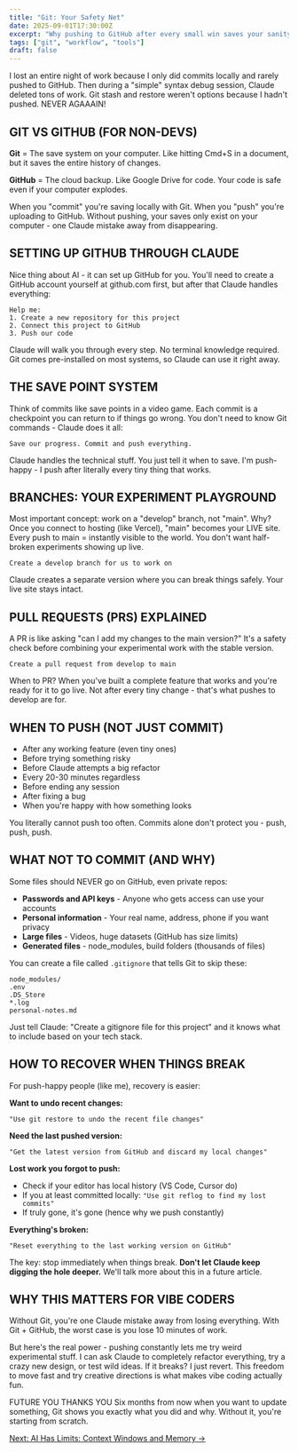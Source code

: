 ```yaml
---
title: "Git: Your Safety Net"
date: 2025-09-01T17:30:00Z
excerpt: "Why pushing to GitHub after every small win saves your sanity."
tags: ["git", "workflow", "tools"]
draft: false
---
```


I lost an entire night of work because I only did commits locally and rarely pushed to GitHub. Then during a "simple" syntax debug session, Claude deleted tons of work. Git stash and restore weren't options because I hadn't pushed. NEVER AGAAAIN!

## GIT VS GITHUB (FOR NON-DEVS)

**Git** = The save system on your computer. Like hitting Cmd+S in a document, but it saves the entire history of changes.

**GitHub** = The cloud backup. Like Google Drive for code. Your code is safe even if your computer explodes.

When you "commit" you're saving locally with Git. When you "push" you're uploading to GitHub. Without pushing, your saves only exist on your computer - one Claude mistake away from disappearing.

## SETTING UP GITHUB THROUGH CLAUDE

Nice thing about AI - it can set up GitHub for you. You'll need to create a GitHub account yourself at github.com first, but after that Claude handles everything:

```
Help me:
1. Create a new repository for this project
2. Connect this project to GitHub
3. Push our code
```

Claude will walk you through every step. No terminal knowledge required. Git comes pre-installed on most systems, so Claude can use it right away.

## THE SAVE POINT SYSTEM

Think of commits like save points in a video game. Each commit is a checkpoint you can return to if things go wrong. You don't need to know Git commands - Claude does it all:

```
Save our progress. Commit and push everything.
```

Claude handles the technical stuff. You just tell it when to save. I'm push-happy - I push after literally every tiny thing that works.

## BRANCHES: YOUR EXPERIMENT PLAYGROUND

Most important concept: work on a "develop" branch, not "main". Why? Once you connect to hosting (like Vercel), "main" becomes your LIVE site. Every push to main = instantly visible to the world. You don't want half-broken experiments showing up live.

```
Create a develop branch for us to work on
```

Claude creates a separate version where you can break things safely. Your live site stays intact.

## PULL REQUESTS (PRS) EXPLAINED

A PR is like asking "can I add my changes to the main version?" It's a safety check before combining your experimental work with the stable version.

```
Create a pull request from develop to main
```

When to PR? When you've built a complete feature that works and you're ready for it to go live. Not after every tiny change - that's what pushes to develop are for.

## WHEN TO PUSH (NOT JUST COMMIT)

- After any working feature (even tiny ones)
- Before trying something risky
- Before Claude attempts a big refactor
- Every 20-30 minutes regardless
- Before ending any session
- After fixing a bug
- When you're happy with how something looks

You literally cannot push too often. Commits alone don't protect you - push, push, push.

## WHAT NOT TO COMMIT (AND WHY)

Some files should NEVER go on GitHub, even private repos:

- **Passwords and API keys** - Anyone who gets access can use your accounts
- **Personal information** - Your real name, address, phone if you want privacy
- **Large files** - Videos, huge datasets (GitHub has size limits)
- **Generated files** - node_modules, build folders (thousands of files)

You can create a file called `.gitignore` that tells Git to skip these:

```
node_modules/
.env
.DS_Store
*.log
personal-notes.md
```

Just tell Claude: "Create a gitignore file for this project" and it knows what to include based on your tech stack.

## HOW TO RECOVER WHEN THINGS BREAK

For push-happy people (like me), recovery is easier:

**Want to undo recent changes:**
```
"Use git restore to undo the recent file changes"
```

**Need the last pushed version:**
```
"Get the latest version from GitHub and discard my local changes"
```

**Lost work you forgot to push:**
- Check if your editor has local history (VS Code, Cursor do)
- If you at least committed locally: `"Use git reflog to find my lost commits"`
- If truly gone, it's gone (hence why we push constantly)

**Everything's broken:**
```
"Reset everything to the last working version on GitHub"
```

The key: stop immediately when things break. **Don't let Claude keep digging the hole deeper.** We'll talk more about this in a future article.


## WHY THIS MATTERS FOR VIBE CODERS

Without Git, you're one Claude mistake away from losing everything. With Git + GitHub, the worst case is you lose 10 minutes of work.

But here's the real power - pushing constantly lets me try weird experimental stuff. I can ask Claude to completely refactor everything, try a crazy new design, or test wild ideas. If it breaks? I just revert. This freedom to move fast and try creative directions is what makes vibe coding actually fun.

<span class="context-label">FUTURE YOU THANKS YOU</span> <span class="context-text">Six months from now when you want to update something, Git shows you exactly what you did and why. Without it, you're starting from scratch.</span>

[Next: AI Has Limits: Context Windows and Memory →](/posts/dont-run-out-of-conversation)